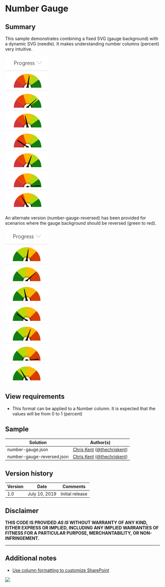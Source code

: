 # Number Gauge

## Summary
This sample demonstrates combining a fixed SVG (gauge background) with a dynamic SVG (needle). It makes understanding number columns (percent) very intuitive.

![screenshot of the sample](./assets/screenshot.png)

An alternate version (number-gauge-reversed) has been provided for scenarios where the gauge background should be reversed (green to red).

![screenshot reversed](./assets/screenshotReversed.png)

## View requirements
- This format can be applied to a Number column. It is expected that the values will be from 0 to 1 (percent)

## Sample

Solution|Author(s)
--------|---------
number-gauge.json | [Chris Kent](https://github.com/thechriskent) ([@thechriskent](https://twitter.com/thechriskent))
number-gauge-reversed.json | [Chris Kent](https://github.com/thechriskent) ([@thechriskent](https://twitter.com/thechriskent))

## Version history

Version|Date|Comments
-------|----|--------
1.0|July 10, 2019|Initial release

## Disclaimer
**THIS CODE IS PROVIDED *AS IS* WITHOUT WARRANTY OF ANY KIND, EITHER EXPRESS OR IMPLIED, INCLUDING ANY IMPLIED WARRANTIES OF FITNESS FOR A PARTICULAR PURPOSE, MERCHANTABILITY, OR NON-INFRINGEMENT.**

---

## Additional notes

- [Use column formatting to customize SharePoint](https://docs.microsoft.com/en-us/sharepoint/dev/declarative-customization/column-formatting)

<img src="https://pnptelemetry.azurewebsites.net/list-formatting/column-samples/number-gauge" />
